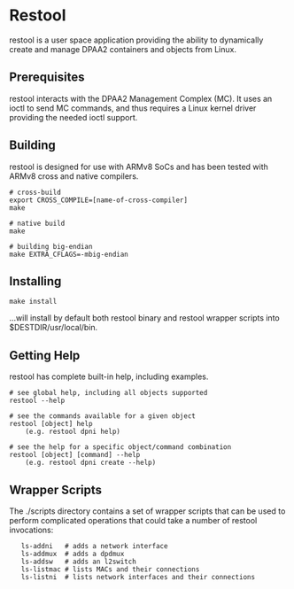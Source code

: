 # Restool

restool is a user space application providing the ability to dynamically
create and manage DPAA2 containers and objects from Linux.

## Prerequisites

restool interacts with the DPAA2 Management Complex (MC).  It uses an ioctl to
send MC commands, and thus requires a Linux kernel driver providing the needed
ioctl support.

## Building

restool is designed for use with ARMv8 SoCs and has been tested with ARMv8
cross and native compilers.

```
# cross-build
export CROSS_COMPILE=[name-of-cross-compiler]
make

# native build
make

# building big-endian
make EXTRA_CFLAGS=-mbig-endian
```

## Installing

```
make install
```
...will install by default both restool binary and restool wrapper scripts into
$DESTDIR/usr/local/bin.

## Getting Help

restool has complete built-in help, including examples.

```
# see global help, including all objects supported
restool --help

# see the commands available for a given object
restool [object] help
	(e.g. restool dpni help)

# see the help for a specific object/command combination
restool [object] [command] --help
	(e.g. restool dpni create --help)
```

## Wrapper Scripts

The ./scripts directory contains a set of wrapper scripts that can
be used to perform complicated operations that could take a number
of restool invocations:

```
   ls-addni   # adds a network interface
   ls-addmux  # adds a dpdmux
   ls-addsw   # adds an l2switch
   ls-listmac # lists MACs and their connections
   ls-listni  # lists network interfaces and their connections
```
